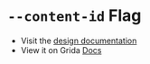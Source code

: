 # `--content-id` Flag

- Visit the [design documentation](../docs/--content-id.md)
- View it on Grida [Docs](https://grida.co/docs/flags/--content-id)
